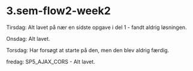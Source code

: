 # 3.sem-flow2-week2

Tirsdag:
Alt lavet på nær en sidste opgave i del 1 - fandt aldrig løsningen.

Onsdag:
Alt lavet.

Torsdag:
Har forsøgt at starte på den, men den blev aldrig færdig.

fredag:
SP5_AJAX_CORS - Alt lavet.
